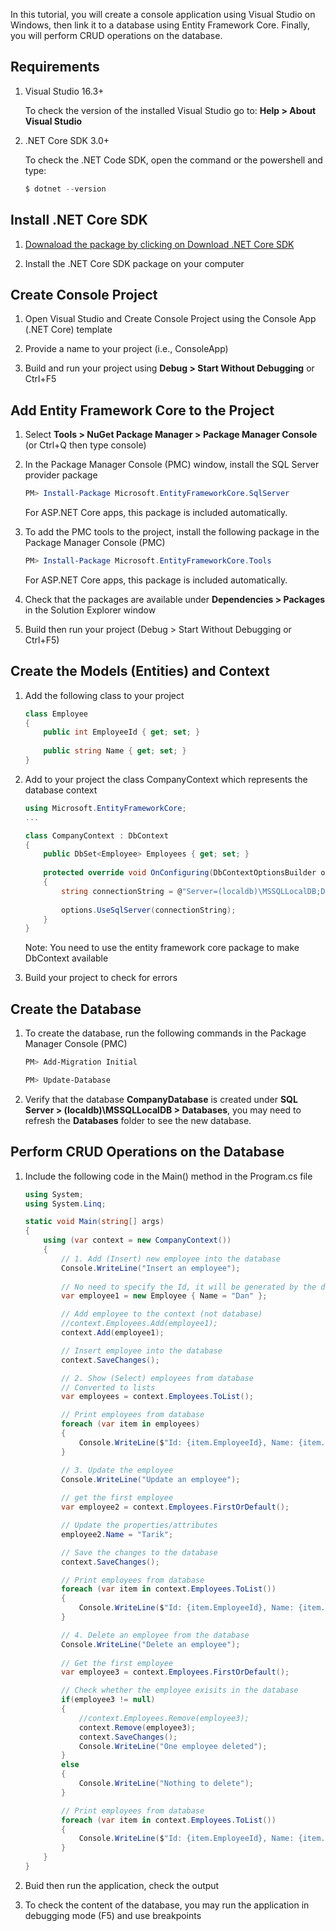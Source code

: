 In this tutorial, you will create a console application using Visual Studio on Windows, then link it to a database using Entity Framework Core. Finally, you will perform CRUD operations on the database.

## Requirements

1. Visual Studio 16.3+

    To check the version of the installed Visual Studio go to: **Help > About Visual Studio**

2. .NET Core SDK 3.0+

    To check the .NET Code SDK, open the command or the powershell and type: 
    
    ```PowerShell
    $ dotnet --version
    ```

## Install .NET Core SDK

1. [Downaload the package by clicking on Download .NET Core SDK](https://dotnet.microsoft.com/download)

2. Install the .NET Core SDK package on your computer

## Create Console Project

1. Open Visual Studio and Create Console Project using the Console App (.NET Core) template

2. Provide a name to your project (i.e., ConsoleApp)

3. Build and run your project using **Debug > Start Without Debugging** or Ctrl+F5

## Add Entity Framework Core to the Project

1. Select **Tools > NuGet Package Manager > Package Manager Console** (or Ctrl+Q then type console)

2. In the Package Manager Console (PMC) window, install the SQL Server provider package

    ```PowerShell
    PM> Install-Package Microsoft.EntityFrameworkCore.SqlServer
    ```
    For ASP.NET Core apps, this package is included automatically.

3. To add the PMC tools to the project, install the following package in the Package Manager Console (PMC)

    ```PowerShell
    PM> Install-Package Microsoft.EntityFrameworkCore.Tools
    ```
    For ASP.NET Core apps, this package is included automatically.

4. Check that the packages are available under **Dependencies > Packages** in the Solution Explorer window

5. Build then run your project (Debug > Start Without Debugging or Ctrl+F5)

## Create the Models (Entities) and Context

1. Add the following class to your project

    ```C#
    class Employee
    {
        public int EmployeeId { get; set; }
        
        public string Name { get; set; }
    }
    ```

2. Add to your project the class CompanyContext which represents the database context

    ```C#
    using Microsoft.EntityFrameworkCore;
    ...

    class CompanyContext : DbContext
    {
        public DbSet<Employee> Employees { get; set; }
        
        protected override void OnConfiguring(DbContextOptionsBuilder options)
        {
            string connectionString = @"Server=(localdb)\MSSQLLocalDB;Database=CompanyDatabase;Trusted_Connection=True;";
            
            options.UseSqlServer(connectionString);
        }
    }
    ```
    
    Note: You need to use the entity framework core package to make DbContext available

3. Build your project to check for errors

## Create the Database

1. To create the database, run the following commands in the Package Manager Console (PMC)

    ```PowerShell
    PM> Add-Migration Initial
    
    PM> Update-Database
    ```

2. Verify that the database **CompanyDatabase** is created under **SQL Server > (localdb)\MSSQLLocalDB > Databases**, you may need to refresh the **Databases** folder to see the new database.

## Perform CRUD Operations on the Database
    
1. Include the following code in the Main() method in the Program.cs file

    ```C#
    using System;
    using System.Linq;
    
    static void Main(string[] args)
    {
        using (var context = new CompanyContext())
        {
            // 1. Add (Insert) new employee into the database
            Console.WriteLine("Insert an employee");
            
            // No need to specify the Id, it will be generated by the database
            var employee1 = new Employee { Name = "Dan" };

            // Add employee to the context (not database)
            //context.Employees.Add(employee1);
            context.Add(employee1);

            // Insert employee into the database
            context.SaveChanges();

            // 2. Show (Select) employees from database
            // Converted to lists
            var employees = context.Employees.ToList();

            // Print employees from database
            foreach (var item in employees)
            {
                Console.WriteLine($"Id: {item.EmployeeId}, Name: {item.Name}");
            }

            // 3. Update the employee
            Console.WriteLine("Update an employee");
            
            // get the first employee
            var employee2 = context.Employees.FirstOrDefault();

            // Update the properties/attributes
            employee2.Name = "Tarik";

            // Save the changes to the database
            context.SaveChanges();

            // Print employees from database
            foreach (var item in context.Employees.ToList())
            {
                Console.WriteLine($"Id: {item.EmployeeId}, Name: {item.Name}");
            }

            // 4. Delete an employee from the database
            Console.WriteLine("Delete an employee");
            
            // Get the first employee
            var employee3 = context.Employees.FirstOrDefault();

            // Check whether the employee exisits in the database 
            if(employee3 != null)
            {
                //context.Employees.Remove(employee3);
                context.Remove(employee3);
                context.SaveChanges();
                Console.WriteLine("One employee deleted");
            }
            else
            {
                Console.WriteLine("Nothing to delete");
            }

            // Print employees from database
            foreach (var item in context.Employees.ToList())
            {
                Console.WriteLine($"Id: {item.EmployeeId}, Name: {item.Name}");
            }
        }
    }
    ```

2. Buid then run the application, check the output

3. To check the content of the database, you may run the application in debugging mode (F5) and use breakpoints
